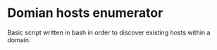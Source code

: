 # Domian hosts enumerator

Basic script written in bash in order to discover existing hosts within a domain.
